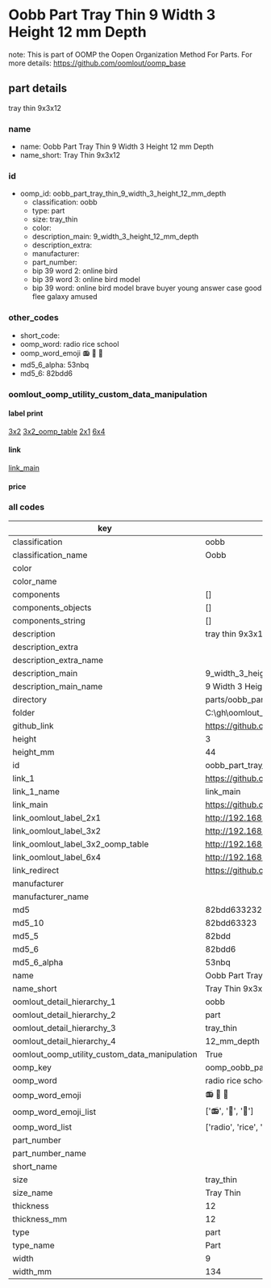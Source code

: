 # Oobb Part Tray Thin 9 Width 3 Height 12 mm Depth  

note: This is part of OOMP the Oopen Organization Method For Parts. For more details: https://github.com/oomlout/oomp_base

##  part details
  



tray thin 9x3x12



### name
* name: Oobb Part Tray Thin 9 Width 3 Height 12 mm Depth
* name_short: Tray Thin 9x3x12 
### id
* oomp_id: oobb_part_tray_thin_9_width_3_height_12_mm_depth
  * classification: oobb
  * type: part
  * size: tray_thin
  * color: 
  * description_main: 9_width_3_height_12_mm_depth
  * description_extra: 
  * manufacturer: 
  * part_number: 
  * bip 39 word 2: online bird
  * bip 39 word 3: online bird model
  * bip 39 word: online bird model brave buyer young answer case good flee galaxy amused

### other_codes
* short_code: 
* oomp_word: radio rice school
* oomp_word_emoji :radio: :rice: :school:
* md5_6_alpha: 53nbq
* md5_6: 82bdd6






### oomlout_oomp_utility_custom_data_manipulation
#### label print
[3x2](http://192.168.1.245:1112/?label=oomp%2053nbq)
[3x2_oomp_table](http://192.168.1.108:1112/?label=oomp%2053nbq)
[2x1](http://192.168.1.242:1112/?label=oomp%2053nbq)
[6x4](http://192.168.1.55:1112/?label=oomp%2053nbq)    

#### link

[link_main](https://github.com/oomlout/oomlout_oobb_version_4_generated_parts/tree/main/navigation_oomp/oobb/part/tray_thin/9_width_3_height_12_mm_depth/part)                              

#### price







### all codes 
| key | value |  
| --- | --- |  
| classification | oobb |  
| classification_name | Oobb |  
| color |  |  
| color_name |  |  
| components | [] |  
| components_objects | [] |  
| components_string | [] |  
| description | tray thin 9x3x12 |  
| description_extra |  |  
| description_extra_name |  |  
| description_main | 9_width_3_height_12_mm_depth |  
| description_main_name | 9 Width 3 Height 12 mm Depth |  
| directory | parts/oobb_part_tray_thin_9_width_3_height_12_mm_depth |  
| folder | C:\gh\oomlout_oobb_version_4_generated_parts\parts\oobb_part_tray_thin_9_width_3_height_12_mm_depth |  
| github_link | https://github.com/oomlout/oomlout_oomp_part_src/tree/main/parts/oobb_part_tray_thin_9_width_3_height_12_mm_depth |  
| height | 3 |  
| height_mm | 44 |  
| id | oobb_part_tray_thin_9_width_3_height_12_mm_depth |  
| link_1 | https://github.com/oomlout/oomlout_oobb_version_4_generated_parts/tree/main/navigation_oomp/oobb/part/tray_thin/9_width_3_height_12_mm_depth/part |  
| link_1_name | link_main |  
| link_main | https://github.com/oomlout/oomlout_oobb_version_4_generated_parts/tree/main/navigation_oomp/oobb/part/tray_thin/9_width_3_height_12_mm_depth/part |  
| link_oomlout_label_2x1 | http://192.168.1.242:1112/?label=oomp%2053nbq |  
| link_oomlout_label_3x2 | http://192.168.1.245:1112/?label=oomp%2053nbq |  
| link_oomlout_label_3x2_oomp_table | http://192.168.1.108:1112/?label=oomp%2053nbq |  
| link_oomlout_label_6x4 | http://192.168.1.55:1112/?label=oomp%2053nbq |  
| link_redirect | https://github.com/oomlout/oomlout_oobb_version_4_generated_parts/tree/main/parts/oobb_tray_thin_09_03_12 |  
| manufacturer |  |  
| manufacturer_name |  |  
| md5 | 82bdd63323232137fd0fb1b51d05a4d7 |  
| md5_10 | 82bdd63323 |  
| md5_5 | 82bdd |  
| md5_6 | 82bdd6 |  
| md5_6_alpha | 53nbq |  
| name | Oobb Part Tray Thin 9 Width 3 Height 12 mm Depth |  
| name_short | Tray Thin 9x3x12  |  
| oomlout_detail_hierarchy_1 | oobb |  
| oomlout_detail_hierarchy_2 | part |  
| oomlout_detail_hierarchy_3 | tray_thin |  
| oomlout_detail_hierarchy_4 | 12_mm_depth |  
| oomlout_oomp_utility_custom_data_manipulation | True |  
| oomp_key | oomp_oobb_part_tray_thin_9_width_3_height_12_mm_depth |  
| oomp_word | radio rice school |  
| oomp_word_emoji | :radio: :rice: :school: |  
| oomp_word_emoji_list | [':radio:', ':rice:', ':school:'] |  
| oomp_word_list | ['radio', 'rice', 'school'] |  
| part_number |  |  
| part_number_name |  |  
| short_name |  |  
| size | tray_thin |  
| size_name | Tray Thin |  
| thickness | 12 |  
| thickness_mm | 12 |  
| type | part |  
| type_name | Part |  
| width | 9 |  
| width_mm | 134 |  

